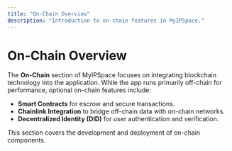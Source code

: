 ```yaml
---
title: "On-Chain Overview"
description: "Introduction to on-chain features in MyIPSpace."
---
```


# On-Chain Overview

The **On-Chain** section of MyIPSpace focuses on integrating blockchain technology into the application. While the app runs primarily off-chain for performance, optional on-chain features include:

- **Smart Contracts** for escrow and secure transactions.
- **Chainlink Integration** to bridge off-chain data with on-chain networks.
- **Decentralized Identity (DID)** for user authentication and verification.

This section covers the development and deployment of on-chain components.

